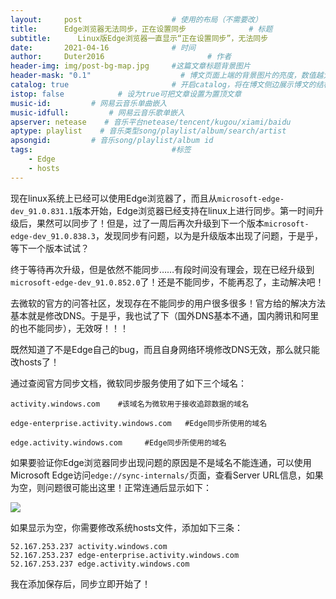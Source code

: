 ```yaml
---
layout:     post   				    # 使用的布局（不需要改）
title:      Edge浏览器无法同步，正在设置同步 				# 标题 
subtitle:      Linux版Edge浏览器一直显示“正在设置同步”，无法同步                  #副标题
date:       2021-04-16 				# 时间
author:     Duter2016 						# 作者
header-img: img/post-bg-map.jpg 	#这篇文章标题背景图片
header-mask: "0.1"                    # 博文页面上端的背景图片的亮度，数值越大越黑暗
catalog: true 						# 开启catalog，将在博文侧边展示博文的结构
istop: false            # 设为true可把文章设置为置顶文章
music-id:         # 网易云音乐单曲嵌入
music-idfull:         # 网易云音乐歌单嵌入
apserver: netease    # 音乐平台netease/tencent/kugou/xiami/baidu
aptype: playlist    # 音乐类型song/playlist/album/search/artist
apsongid:         # 音乐song/playlist/album id
tags:								#标签
    - Edge
    - hosts
---
```


现在linux系统上已经可以使用Edge浏览器了，而且从`microsoft-edge-dev_91.0.831.1`版本开始，Edge浏览器已经支持在linux上进行同步。第一时间升级后，果然可以同步了！但是，过了一周后再次升级到下一个版本`microsoft-edge-dev_91.0.838.3`，发现同步有问题，以为是升级版本出现了问题，于是乎，等下一个版本试试？

终于等待再次升级，但是依然不能同步……有段时间没有理会，现在已经升级到`microsoft-edge-dev_91.0.852.0`了！还是不能同步，不能再忍了，主动解决吧！

去微软的官方的问答社区，发现存在不能同步的用户很多很多！官方给的解决方法基本就是修改DNS。于是乎，我也试了下（国外DNS基本不通，国内腾讯和阿里的也不能同步），无效呀！！！

既然知道了不是Edge自己的bug，而且自身网络环境修改DNS无效，那么就只能改hosts了！

通过查阅官方同步文档，微软同步服务使用了如下三个域名：

```
activity.windows.com    #该域名为微软用于接收追踪数据的域名

edge-enterprise.activity.windows.com   #Edge同步所使用的域名

edge.activity.windows.com     #Edge同步所使用的域名
```

如果要验证你Edge浏览器同步出现问题的原因是不是域名不能连通，可以使用Microsoft Edge访问`edge://sync-internals/`页面，查看Server URL信息，如果为空，则问题很可能出这里！正常连通后显示如下：

![](https://cdn.jsdelivr.net/gh/Duter2016/GitNote-images/Images/2021/04/Edge-sync.png)

如果显示为空，你需要修改系统hosts文件，添加如下三条：

```
52.167.253.237 activity.windows.com
52.167.253.237 edge-enterprise.activity.windows.com
52.167.253.237 edge.activity.windows.com
```
我在添加保存后，同步立即开始了！

